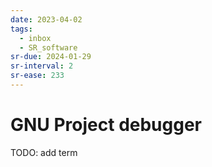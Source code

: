 ```yaml
---
date: 2023-04-02
tags:
  - inbox
  - SR_software
sr-due: 2024-01-29
sr-interval: 2
sr-ease: 233
---
```


# GNU Project debugger

TODO: add term
